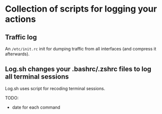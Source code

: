 # Collection of scripts for logging your actions

## Traffic log

An `/etc/init.rc` init for dumping traffic from all interfaces (and compress it afterwards).

## Log.sh changes your .bashrc/.zshrc files to log all terminal sessions

Log.sh uses script for recoding terminal sessions. 

TODO:
- date for each command